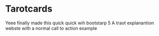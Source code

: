 # Tarotcards
Yeee finally made this quick quick wih bootstarp 5 
A traot explanantion webste with a normal call to action example
